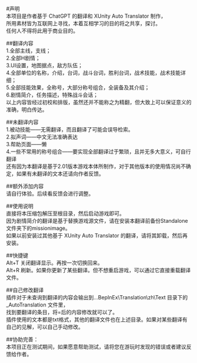 #声明  
本项目是作者基于 ChatGPT 的翻译和 XUnity Auto Translator 制作，  
所用素材皆为互联网上寻找，本着互相学习的目的将之共享，探讨。  
任何人不得将此用于商业目的。
  
##翻译内容  
1.全部主线，支线；  
2.全部H剧情；  
3.UI设置，地图据点，敌方队伍；  
4.全部单位的名称，介绍，台词，战斗台词，胜利台词，战术技能，战术技能详细；  
5.全部技能效果，全称号，大部分称号组合，全装备及其介绍；  
6.剧情简介，任务描述，特殊战斗会话；  
以上内容皆经过初校和排版，虽然还并不能称之为精翻，但大致上可以保证意义的准确，明白传达。  
  
##未翻译内容  
1.被动技能——无需翻译，而且翻译了可能会误导检索。  
2.拟声词——中文无法准确表达  
3.帮助页面——懒  
4.一些不常用的称号组合——要实现全部翻译过于繁琐，且并无多大意义，可自行翻译  
还有因为本翻译是基于2.01版本游戏本体所制作，对于其他版本的使用情况尚不确定，如果有未翻译的文本还请向作者反馈。  
  
##额外添加内容  
请自行体验。后续看反馈会进行调整。  
  
##使用说明  
直接将本压缩包解压至根目录，然后启动游戏即可。  
因为剧情简介的翻译是基于替换游戏源文件，请在安装本翻译前备份Standalone文件夹下的missionimage。  
如果以前安装过其他基于 XUnity Auto Translator 的翻译，请将其卸载，然后再安装。  


##快捷键  
Alt+T 关闭翻译显示。再按一次切换回来。  
Alt+R 刷新。如果你更新了某些翻译。但不想重启游戏，可以通过它直接重载翻译文件。  


##自己修改翻译  
插件对于未查询到翻译的内容会输出到...BepInEx\Translation\zh\Text 目录下的 _AutoTranslation 文件里，  
找到要翻译的条目，将=后的内容修改就可以了。  
插件使用的文本都是txt格式，其他的翻译文件也在上述目录。如果对某些翻译有自己的见解，可以自己手动修改。  


##协助完善：  
本项目正在测试期间，如果愿意帮助测试，请将您在游玩时发现的错误或者建议反馈给作者。
